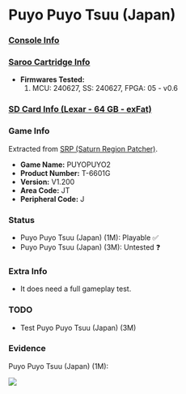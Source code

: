 # Puyo Puyo Tsuu (Japan)

### [Console Info](../../../../../Info/Consoles/VA13/README.md)

### [Saroo Cartridge Info](../../../../../Info/Cartridges/RetroGameParadiseStore/1.32F/README.md)

- <b>Firmwares Tested:</b>
  1. MCU: 240627, SS: 240627, FPGA: 05 - v0.6

### [SD Card Info (Lexar - 64 GB - exFat)](../../../../../Info/SdCards/Lexar/64GB/exfat/README.md)

### Game Info

Extracted from [SRP (Saturn Region Patcher)](https://segaxtreme.net/resources/saturn-region-patcher.81/download).

- <b>Game Name:</b> PUYOPUYO2
- <b>Product Number:</b> T-6601G
- <b>Version:</b> V1.200
- <b>Area Code:</b> JT
- <b>Peripheral Code:</b> J

### Status

- Puyo Puyo Tsuu (Japan) (1M): Playable :white_check_mark:
- Puyo Puyo Tsuu (Japan) (3M): Untested :question:

### Extra Info

- It does need a full gameplay test.

### TODO

- Test Puyo Puyo Tsuu (Japan) (3M)

### Evidence

Puyo Puyo Tsuu (Japan) (1M):

[![](https://img.youtube.com/vi/AywvwUWwsUI/0.jpg)](https://www.youtube.com/watch?v=AywvwUWwsUI)
